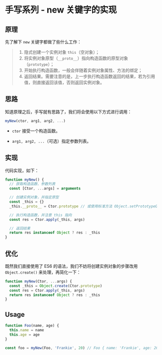 # 手写系列 - new 关键字的实现

## 原理

先了解下 `new` 关键字都做了些什么工作：

> 1.  隐式创建一个实例对象 `this`（空对象）；
> 2.  将实例对象原型（`__proto__`）指向构造函数的原型对象（`prototype`）；
> 3.  开始执行构造函数，一般会伴随着实例对象属性、方法的绑定；
> 4.  返回结果。需要注意的是，上一步执行构造函数返回的结果，若为引用值，则直接返回该值，否则返回实例对象。

## 思路

知道原理之后，手写就有思路了，我们将会使用以下方式进行调用：

```js
myNew(ctor, arg1, arg2, ...)
```

- `ctor` 接受一个构造函数。

- `arg1, arg2, ...`（可选）指定参数列表。

## 实现

代码实现，如下：

```js
function myNew() {
  // 获取构造函数、参数列表
  const [Ctor, ...args] = arguments

  // 创建实例对象，并指定原型
  const _this = {}
  _this.__proto__ = Ctor.prototype // 或使用标准方法 Object.setPrototypeOf(_this, Ctor.prototype)

  // 执行构造函数，并注意 this 指向
  const res = Ctor.apply(_this, args)

  // 返回结果
  return res instanceof Object ? res : _this
}
```

## 优化

既然我们直接使用了 ES6 的语法，我们不妨将创建实例对象的步骤改用 `Object.create()` 来处理，再简化一下：

```js
function myNew(Ctor, ...args) {
  const _this = Object.create(Ctor.prototype)
  const res = Ctor.apply(_this, args)
  return res instanceof Object ? res : _this
}
```

## Usage

```js
function Foo(name, age) {
  this.name = name
  this.age = age
}

const foo = myNew(Foo, 'Frankie', 20) // Foo { name: 'Frankie', age: 20 }
```
